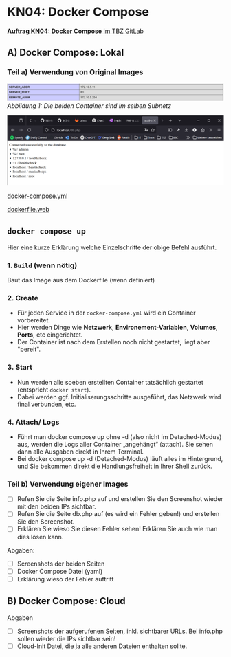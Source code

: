 # KN04: Docker Compose
[**Auftrag KN04: Docker Compose** im TBZ GitLab](https://gitlab.com/ch-tbz-it/Stud/m347/-/blob/main/Leistungsbeurteilung/KN04/KN04.md?ref_type=heads)
## A) Docker Compose: Lokal
### Teil a) Verwendung von Original Images


![](../image/KN04-A-a_info.php.png)
_Abbildung 1: Die beiden Container sind im selben Subnetz_


![](../image/KN04-A-a_db.php.png)

[docker-compose.yml](././KN04A/docker-compose.yml)


[dockerfile.web](../KN04/KN04A/dockerfile)
## `docker compose up`
Hier eine kurze Erklärung welche Einzelschritte der obige Befehl ausführt.

### 1. `Build` (wenn nötig)
Baut das Image aus dem Dockerfile (wenn definiert)
### 2. Create
- Für jeden Service in der `docker-compose.yml` wird ein Container vorbereitet.
- Hier werden Dinge wie **Netzwerk**, **Environement-Variablen**, **Volumes**, **Ports**, etc eingerichtet.
- Der Container ist nach dem Erstellen noch nicht gestartet, liegt aber "bereit".
### 3. Start
- Nun werden alle soeben erstellten Container tatsächlich gestartet (entspricht `docker start`).
- Dabei werden ggf. Initialiserungsschritte ausgeführt, das Netzwerk wird final verbunden, etc.
### 4. Attach/ Logs
- Führt man docker compose up ohne -d (also nicht im Detached-Modus) aus, werden die Logs aller Container „angehängt“ (attach). Sie sehen dann alle Ausgaben direkt in Ihrem Terminal.
- Bei docker compose up -d (Detached-Modus) läuft alles im Hintergrund, und Sie bekommen direkt die Handlungsfreiheit in Ihrer Shell zurück.

### Teil b) Verwendung eigener Images

- [ ] Rufen Sie die Seite info.php auf und erstellen Sie den Screenshot wieder mit den beiden IPs sichtbar.
- [ ] Rufen Sie die Seite db.php auf (es wird ein Fehler geben!) und erstellen Sie den Screenshot.
- [ ] Erklären Sie wieso Sie diesen Fehler sehen! Erklären Sie auch wie man dies lösen kann.

Abgaben:

- [ ] Screenshots der beiden Seiten
- [ ] Docker Compose Datei (yaml)
- [ ] Erklärung wieso der Fehler auftritt

## B) Docker Compose: Cloud

Abgaben

- [ ] Screenshots der aufgerufenen Seiten, inkl. sichtbarer URLs. Bei info.php sollen wieder die IPs sichtbar sein!
- [ ] Cloud-Init Datei, die ja alle anderen Dateien enthalten sollte.
